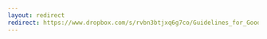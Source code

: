```yaml
---
layout: redirect
redirect: https://www.dropbox.com/s/rvbn3btjxq6g7co/Guidelines_for_Good_Presentations_Feb2015.pdf?dl=1
---
```

